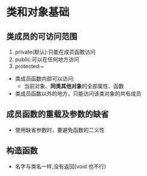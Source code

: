 # 类和对象基础
## 类成员的可访问范围
1. private(默认):只能在成员函数访问
2. public:可以在任何地方访问
3. protected:~
- 类成员函数内部可以访问:
  - 当前对象、**同类其他对象**的全部属性、函数
- 类成员函数以外的地方，只能访问该类对象的共有成员

## 成员函数的重载及参数的缺省
- 使用缺省参数时，要避免函数的二义性

## 构造函数
- 名字与类名一样,没有返回(void 也不行)
